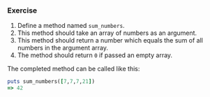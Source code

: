 ### Exercise

1. Define a method named `sum_numbers`.
2. This method should take an array of numbers as an argument.
3. This method should return a number which equals the sum of all numbers in the argument array.
4. The method should return `0` if passed an empty array.

The completed method can be called like this:

```ruby
puts sum_numbers([7,7,7,21])
=> 42
```
